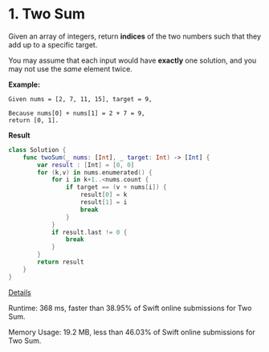 # 1. Two Sum



Given an array of integers, return **indices** of the two numbers such that they add up to a specific target.

You may assume that each input would have **exactly** one solution, and you may not use the *same* element twice.

**Example:**

```
Given nums = [2, 7, 11, 15], target = 9,

Because nums[0] + nums[1] = 2 + 7 = 9,
return [0, 1].
```



**Result**

```swift
class Solution {
    func twoSum(_ nums: [Int], _ target: Int) -> [Int] {
        var result : [Int] = [0, 0]
        for (k,v) in nums.enumerated() {
            for i in k+1..<nums.count {
                if target == (v + nums[i]) {
                    result[0] = k
                    result[1] = i
                    break
                }
            }
            if result.last != 0 {
                break
            }
        }
        return result
    }
}
```



[Details ](https://leetcode.com/submissions/detail/220212897/)

Runtime: 368 ms, faster than 38.95% of Swift online submissions for Two Sum.

Memory Usage: 19.2 MB, less than 46.03% of Swift online submissions for Two Sum.